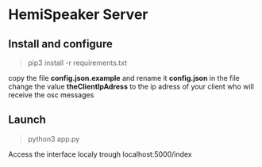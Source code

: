 # HemiSpeaker Server

## Install and configure
> pip3 install -r requirements.txt

copy the file **config.json.example** and rename it **config.json**
in the file change the value **theClientIpAdress** to the ip adress of your client who will receive the osc messages

## Launch
> python3 app.py

Access the interface localy trough localhost:5000/index

